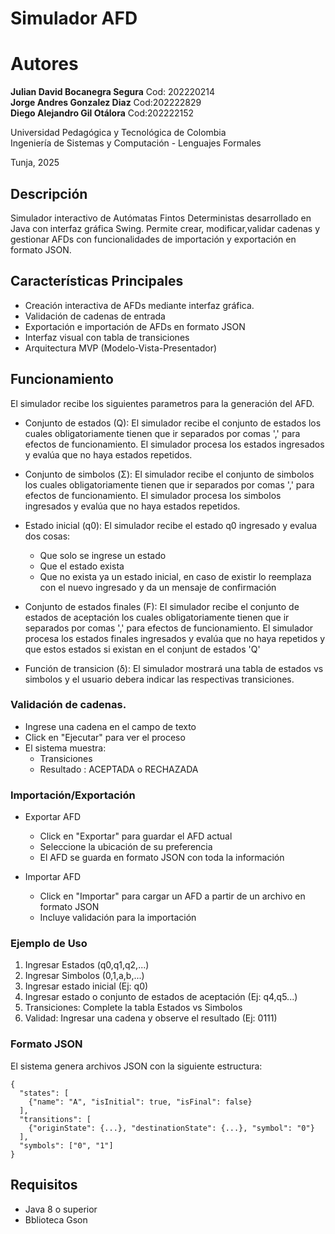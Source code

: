 # Simulador AFD

# Autores

**Julian David Bocanegra Segura** Cod: 202220214<br>
**Jorge Andres Gonzalez Diaz** Cod:202222829<br>
**Diego Alejandro Gil Otálora** Cod:202222152

Universidad Pedagógica y Tecnológica de Colombia  
Ingeniería de Sistemas y Computación - Lenguajes Formales

Tunja, 2025

## Descripción

Simulador interactivo de Autómatas Fintos Deterministas desarrollado en Java con interfaz gráfica Swing. Permite crear, modificar,validar cadenas y gestionar AFDs con funcionalidades de importación y exportación en formato JSON.

## Características Principales

- Creación interactiva de AFDs mediante interfaz gráfica.
- Validación de cadenas de entrada
- Exportación e importación de AFDs en formato JSON
- Interfaz visual con tabla de transiciones
- Arquitectura MVP (Modelo-Vista-Presentador)


## Funcionamiento

El simulador recibe los siguientes parametros para la generación del AFD.

- Conjunto de estados (Q): El simulador recibe el conjunto de estados los cuales obligatoriamente tienen que ir separados por comas ',' para efectos de funcionamiento.
El simulador procesa los estados ingresados y evalúa que no haya estados repetidos.
- Conjunto de simbolos (Σ): El simulador recibe el conjunto de simbolos los cuales obligatoriamente tienen que ir separados por comas ',' para efectos de funcionamiento.
  El simulador procesa los simbolos ingresados y evalúa que no haya estados repetidos.
- Estado inicial (q0): El simulador recibe el estado q0 ingresado y evalua dos cosas:
  - Que solo se ingrese un estado
  - Que el estado exista
  - Que no exista ya un estado inicial, en caso de existir lo reemplaza con el nuevo ingresado y da un mensaje de confirmación
 
- Conjunto de estados finales (F): El simulador recibe el conjunto de estados de aceptación los cuales obligatoriamente tienen que ir separados por comas ',' para efectos de funcionamiento.
  El simulador procesa los estados finales ingresados y evalúa que no haya repetidos y que estos estados si existan en el conjunt de estados 'Q'

- Función de transicion (δ): El simulador mostrará una tabla de estados vs simbolos y el usuario debera indicar las respectivas transiciones.

### Validación de cadenas.

- Ingrese una cadena en el campo de texto
- Click en "Ejecutar" para ver el proceso
- El sistema muestra:
  - Transiciones
  - Resultado : ACEPTADA o RECHAZADA


### Importación/Exportación

- Exportar AFD
  - Click en "Exportar" para guardar el AFD actual
  - Seleccione la ubicación de su preferencia
  - El AFD se guarda en formato JSON con toda la información
  

- Importar AFD
  - Click en "Importar" para cargar un AFD a partir de un archivo en formato JSON
  - Incluye validación para la importación

### Ejemplo de Uso

1. Ingresar Estados (q0,q1,q2,...)
2. Ingresar Simbolos (0,1,a,b,...)
3. Ingresar estado inicial (Ej: q0)
4. Ingresar estado o conjunto de estados de aceptación (Ej: q4,q5...)
5. Transiciones: Complete la tabla Estados vs Simbolos
6. Validad: Ingresar una cadena y observe el resultado (Ej: 0111)

### Formato JSON

El sistema genera archivos JSON con la siguiente estructura:

```
{
  "states": [
    {"name": "A", "isInitial": true, "isFinal": false}
  ],
  "transitions": [
    {"originState": {...}, "destinationState": {...}, "symbol": "0"}
  ],
  "symbols": ["0", "1"]
}
```

## Requisitos

- Java 8 o superior
- Bblioteca Gson
